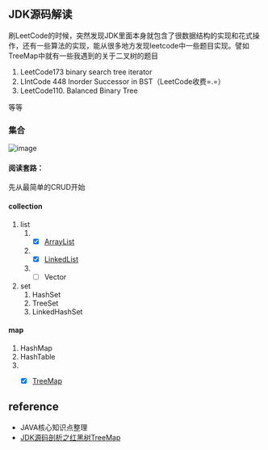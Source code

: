 ## JDK源码解读

刷LeetCode的时候，突然发现JDK里面本身就包含了很数据结构的实现和花式操作，还有一些算法的实现，能从很多地方发现leetcode中一些题目实现。譬如TreeMap中就有一些我遇到的关于二叉树的题目

1. LeetCode173 binary search tree iterator
2. LIntCode 448 Inorder Successor in BST（LeetCode收费=.=）
3. LeetCode110. Balanced Binary Tree

等等

### 集合

![image](https://i.loli.net/2020/03/13/OYNcWr78AxQfqau.png)



#### 阅读套路：

先从最简单的CRUD开始

#### collection

1. list
   1. * [x] [ArrayList](https://github.com/KongWiki/JDK/tree/master/src/com/wkk/jdk/collection/arraylist)
   2. * [x] [LinkedList](https://github.com/KongWiki/JDK/tree/master/src/com/wkk/jdk/collection/linkedlist)
   3. * [ ] Vector
2. set
   1. HashSet
   2. TreeSet
   3. LinkedHashSet

#### map

1. HashMap
2. HashTable
3. * [x] [TreeMap](https://github.com/KongWiki/JDK/tree/master/src/com/wkk/jdk/map/treemap)



## reference

* JAVA核心知识点整理
* [JDK源码剖析之红黑树TreeMap](https://www.bilibili.com/video/av23890827)